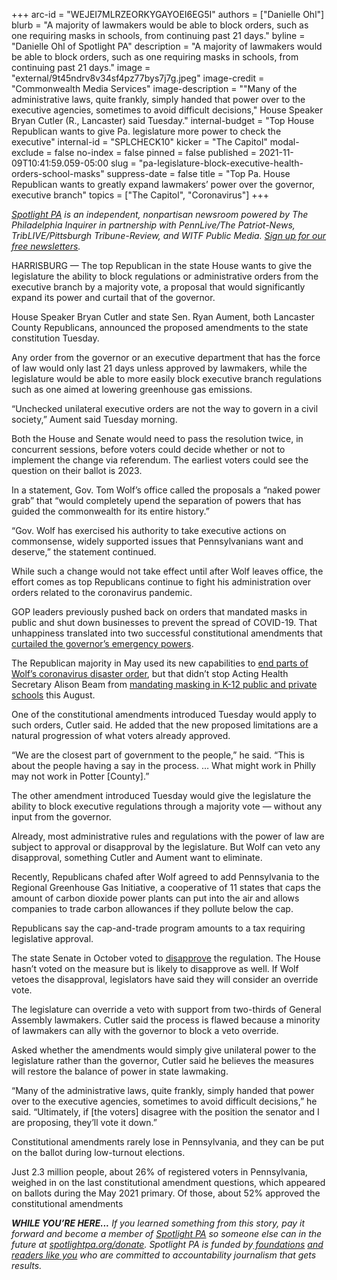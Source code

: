 +++
arc-id = "WEJEI7MLRZEORKYGAYOEI6EG5I"
authors = ["Danielle Ohl"]
blurb = "A majority of lawmakers would be able to block orders, such as one requiring masks in schools, from continuing past 21 days."
byline = "Danielle Ohl of Spotlight PA"
description = "A majority of lawmakers would be able to block orders, such as one requiring masks in schools, from continuing past 21 days."
image = "external/9t45ndrv8v34sf4pz77bys7j7g.jpeg"
image-credit = "Commonwealth Media Services"
image-description = "\"Many of the administrative laws, quite frankly, simply handed that power over to the executive agencies, sometimes to avoid difficult decisions,\" House Speaker Bryan Cutler (R., Lancaster) said Tuesday."
internal-budget = "Top House Republican wants to give Pa. legislature more power to check the executive"
internal-id = "SPLCHECK10"
kicker = "The Capitol"
modal-exclude = false
no-index = false
pinned = false
published = 2021-11-09T10:41:59.059-05:00
slug = "pa-legislature-block-executive-health-orders-school-masks"
suppress-date = false
title = "Top Pa. House Republican wants to greatly expand lawmakers’ power over the governor, executive branch"
topics = ["The Capitol", "Coronavirus"]
+++

<a href="https://www.spotlightpa.org/"><i>Spotlight PA</i></a><i> is an independent, nonpartisan newsroom powered by The Philadelphia Inquirer in partnership with PennLive/The Patriot-News, TribLIVE/Pittsburgh Tribune-Review, and WITF Public Media. </i><a href="https://www.spotlightpa.org/newsletters"><i>Sign up for our free newsletters</i></a><i>.</i>

HARRISBURG — The top Republican in the state House wants to give the legislature the ability to block regulations or administrative orders from the executive branch by a majority vote, a proposal that would significantly expand its power and curtail that of the governor.

House Speaker Bryan Cutler and state Sen. Ryan Aument, both Lancaster County Republicans, announced the proposed amendments to the state constitution Tuesday.

Any order from the governor or an executive department that has the force of law would only last 21 days unless approved by lawmakers, while the legislature would be able to more easily block executive branch regulations such as one aimed at lowering greenhouse gas emissions.

<script src="https://www.spotlightpa.org/embed.js" async></script><div data-spl-embed-version="1" data-spl-src="https://www.spotlightpa.org/embeds/newsletter/"></div>

“Unchecked unilateral executive orders are not the way to govern in a civil society,” Aument said Tuesday morning.

Both the House and Senate would need to pass the resolution twice, in concurrent sessions, before voters could decide whether or not to implement the change via referendum. The earliest voters could see the question on their ballot is 2023.

In a statement, Gov. Tom Wolf’s office called the proposals a “naked power grab” that “would completely upend the separation of powers that has guided the commonwealth for its entire history.”

“Gov. Wolf has exercised his authority to take executive actions on commonsense, widely supported issues that Pennsylvanians want and deserve,” the statement continued.

While such a change would not take effect until after Wolf leaves office, the effort comes as top Republicans continue to fight his administration over orders related to the coronavirus pandemic. 

GOP leaders previously pushed back on orders that mandated masks in public and shut down businesses to prevent the spread of COVID-19. That unhappiness translated into two successful constitutional amendments that <a href="https://www.spotlightpa.org/news/2021/05/pa-primary-2021-ballot-question-disaster-declaration-results/">curtailed the governor’s emergency powers</a>.

The Republican majority in May used its new capabilities to <a href="https://www.spotlightpa.org/news/2021/05/pa-primary-tom-wolf-disaster-declaration-gop-end/">end parts of Wolf’s coronavirus disaster order</a>, but that didn’t stop Acting Health Secretary Alison Beam from <a href="https://www.spotlightpa.org/news/2021/08/pa-school-mask-mandate-tom-wolf-covid-19-coronavirus/">mandating masking in K-12 public and private schools</a> this August.

One of the constitutional amendments introduced Tuesday would apply to such orders, Cutler said. He added that the new proposed limitations are a natural progression of what voters already approved.

“We are the closest part of government to the people,” he said. “This is about the people having a say in the process. … What might work in Philly may not work in Potter [County].”

The other amendment introduced Tuesday would give the legislature the ability to block executive regulations through a majority vote — without any input from the governor.

Already, most administrative rules and regulations with the power of law are subject to approval or disapproval by the legislature. But Wolf can veto any disapproval, something Cutler and Aument want to eliminate.

Recently, Republicans chafed after Wolf agreed to add Pennsylvania to the Regional Greenhouse Gas Initiative, a cooperative of 11 states that caps the amount of carbon dioxide power plants can put into the air and allows companies to trade carbon allowances if they pollute below the cap.

Republicans say the cap-and-trade program amounts to a tax requiring legislative approval.

The state Senate in October voted to <a href="https://web.archive.org/20211027211000/https://www.senatorbartolotta.com/2021/10/27/senate-votes-to-disapprove-pennsylvania-joining-the-regional-greenhouse-gas-initiative-rggi/">disapprove</a> the regulation. The House hasn’t voted on the measure but is likely to disapprove as well. If Wolf vetoes the disapproval, legislators have said they will consider an override vote.

The legislature can override a veto with support from two-thirds of General Assembly lawmakers. Cutler said the process is flawed because a minority of lawmakers can ally with the governor to block a veto override.

<script src="https://www.spotlightpa.org/embed.js" async></script><div data-spl-embed-version="1" data-spl-src="https://www.spotlightpa.org/embeds/donate/?eyebrow_text=SUPPORT%20SPOTLIGHT%20PA&cta_text=YES%2C%20DOUBLE%20MY%20GIFT&teaser_text=Support%20Spotlight%20PA's%20vital%20investigative%20journalism%20for%20Pennsylvania%20and%20for%20a%20limited%20time%2C%20all%20gifts%20will%20be%20DOUBLED."></div>

Asked whether the amendments would simply give unilateral power to the legislature rather than the governor, Cutler said he believes the measures will restore the balance of power in state lawmaking.

“Many of the administrative laws, quite frankly, simply handed that power over to the executive agencies, sometimes to avoid difficult decisions,” he said. “Ultimately, if [the voters] disagree with the position the senator and I are proposing, they’ll vote it down.”

Constitutional amendments rarely lose in Pennsylvania, and they can be put on the ballot during low-turnout elections.

Just 2.3 million people, about 26% of registered voters in Pennsylvania, weighed in on the last constitutional amendment questions, which appeared on ballots during the May 2021 primary. Of those, about 52% approved the constitutional amendments

<i><b>WHILE YOU’RE HERE...</b></i><i> If you learned something from this story, pay it forward and become a member of </i><a href="https://www.spotlightpa.org/"><i>Spotlight PA</i></a><i> so someone else can in the future at </i><a href="https://www.spotlightpa.org/donate"><i>spotlightpa.org/donate</i></a><i>. Spotlight PA is funded by</i><a href="https://www.spotlightpa.org/support"><i> foundations</i></a><i> </i><a href="https://www.spotlightpa.org/support"><i>and readers like you</i></a><i> who are committed to accountability journalism that gets results.</i>
